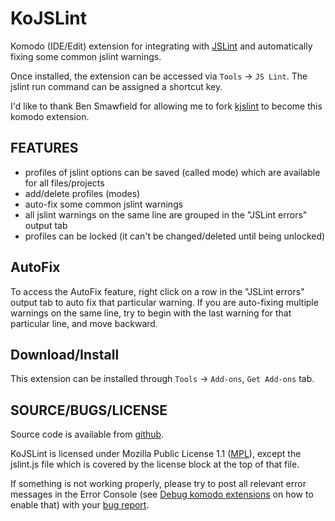 KoJSLint
========

Komodo (IDE/Edit) extension for integrating with [JSLint] and automatically fixing some common jslint warnings.

Once installed, the extension can be accessed via `Tools` -> `JS Lint`. The jslint run command can be assigned a shortcut key.

I'd like to thank Ben Smawfield for allowing me to fork [kjslint] to become this komodo extension.

  [JSLint]: http://www.jslint.com/
  [kjslint]: http://github.com/theSmaw/kJSLint

FEATURES
--------
- profiles of jslint options can be saved (called mode) which are available for all files/projects
- add/delete profiles (modes)
- auto-fix some common jslint warnings
- all jslint warnings on the same line are grouped in the "JSLint errors" output tab
- profiles can be locked (it can't be changed/deleted until being unlocked)

AutoFix
-------
To access the AutoFix feature, right click on a row in the "JSLint errors" output tab to auto fix that particular warning. If you are auto-fixing multiple warnings on the same line, try to begin with the last warning for that particular line, and move backward.

Download/Install
----------------
This extension can be installed through `Tools` -> `Add-ons`, `Get Add-ons` tab.

SOURCE/BUGS/LICENSE
------------------
Source code is available from [github].

KoJSLint is licensed under Mozilla Public License 1.1 ([MPL]), except the jslint.js file which is covered by the license block at the top of that file.

If something is not working properly, please try to post all relevant error messages in the Error Console (see [Debug komodo extensions] on how to enable that) with your [bug report].

  [github]: http://github.com/liucougar/kojslint
  [Debug komodo extensions]: http://www.liucougar.net/blog/archives/262
  [bug report]: http://github.com/liucougar/kojslint/issues
  [MPL]: http://www.opensource.org/licenses/mozilla1.1.php